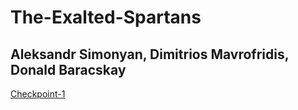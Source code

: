 # The-Exalted-Spartans
## Aleksandr Simonyan, Dimitrios Mavrofridis, Donald Baracskay

[Checkpoint-1](checkpoint-1)
